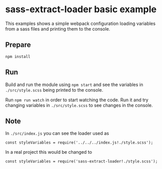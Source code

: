 # sass-extract-loader basic example

This examples shows a simple webpack configuration loading variables from a sass files and printing them to the console.

## Prepare

`npm install`

## Run

Build and run the module using `npm start` and see the variables in `./src/style.scss` being printed to the console.

Run `npm run watch` in order to start watching the code. Run it and try changing variables in `./src/style.scss` to see changes in the console.

## Note

In `./src/index.js` you can see the loader used as

```
const styleVariables = require('../../../index.js!./style.scss');
```

In a real project this would be changed to

```
const styleVariables = require('sass-extract-loader!./style.scss');
```